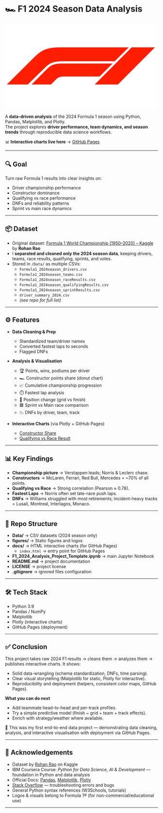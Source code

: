 # 🏎️ F1 2024 Season Data Analysis  

<img src="figures/F1-Logo.png" alt="F1 Logo" width="500"/>  

A **data-driven analysis** of the 2024 Formula 1 season using Python, Pandas, Matplotlib, and Plotly.  
The project explores **driver performance, team dynamics, and season trends** through reproducible data science workflows.  

📊 **Interactive charts live here** → [GitHub Pages](https://gify1606-debug.github.io/F1-2024-Data-Analysis/)  

---

## 🔍 Goal  
Turn raw Formula 1 results into clear insights on:  
- Driver championship performance  
- Constructor dominance  
- Qualifying vs race performance  
- DNFs and reliability patterns  
- Sprint vs main race dynamics  

---

## 📦 Dataset  

- Original dataset: [Formula 1 World Championship (1950–2020) – Kaggle](https://www.kaggle.com/datasets/rohanrao/formula-1-world-championship-1950-2020/data) by **Rohan Rao**  
- I **separated and cleaned only the 2024 season data**, keeping drivers, teams, race results, qualifying, sprints, and votes.  
- Stored in `/Data/` as multiple CSVs:  
  - `Formula1_2024season_drivers.csv`  
  - `Formula1_2024season_teams.csv`  
  - `Formula1_2024season_raceResults.csv`  
  - `Formula1_2024season_qualifyingResults.csv`  
  - `Formula1_2024season_sprintResults.csv`  
  - `driver_summary_2024.csv`  
  - *(see repo for full list)*  

---

## ⚙️ Features  

- **Data Cleaning & Prep**  
  - Standardized team/driver names  
  - Converted fastest laps to seconds  
  - Flagged DNFs  

- **Analysis & Visualisation**  
  - 🏆 Points, wins, podiums per driver  
  - 🏎️ Constructor points share (donut chart)  
  - 📈 Cumulative championship progression  
  - ⏱️ Fastest lap analysis  
  - 🔁 Position change (grid vs finish)  
  - 🟩 Sprint vs Main race comparison  
  - 📉 DNFs by driver, team, track  

- **Interactive Charts** (via Plotly + GitHub Pages)  
  - [Constructor Share](https://gify1606-debug.github.io/F1-2024-Data-Analysis/constructor_share.html)  
  - [Qualifying vs Race Result](https://gify1606-debug.github.io/F1-2024-Data-Analysis/Qualifying_vs_Race_Result.html)  

---

## 📊 Key Findings  

- **Championship picture** → Verstappen leads; Norris & Leclerc chase.  
- **Constructors** → McLaren, Ferrari, Red Bull, Mercedes = ~70% of all points.  
- **Qualifying vs Race** → Strong correlation (Pearson ≈ 0.78).  
- **Fastest Laps** → Norris often set late-race push laps.  
- **DNFs** → Williams struggled with most retirements; incident-heavy tracks = Lusail, Montreal, Interlagos, Monaco.  

---

## 🚀 Repo Structure

- **Data/** → CSV datasets (2024 season only)  
- **figures/** → Static figures and logos  
- **docs/** → HTML interactive charts (for GitHub Pages)  
  - `index.html` → entry point for GitHub Pages  
- **F1_2024_Analysis_Project_Template.ipynb** → main Jupyter Notebook  
- **README.md** → project documentation  
- **LICENSE** → project license  
- **.gitignore** → ignored files configuration  

---

## 🛠️ Tech Stack  

- Python 3.9  
- Pandas / NumPy  
- Matplotlib  
- Plotly (interactive charts)  
- GitHub Pages (deployment)  

---

## ✅ Conclusion

This project takes raw 2024 F1 results → cleans them → analyzes them → publishes
interactive charts. It shows:

- Solid data-wrangling (schema standardization, DNFs, time parsing).
- Clear visual storytelling (Matplotlib for static, Plotly for interactive).
- Reproducibility and deployment (helpers, consistent color maps, GitHub Pages).

**What you can do next**
- Add teammate head-to-head and per-track profiles.
- Try a simple predictive model (finish ~ grid + team + track effects).
- Enrich with strategy/weather where available.

📌 This was my first end-to-end data project — demonstrating data cleaning, analysis, and interactive visualisation with deployment via GitHub Pages.  

---

## 🙌 Acknowledgements

- Dataset by [Rohan Rao](https://www.kaggle.com/rohanrao) on Kaggle  
- IBM Coursera Course: *Python for Data Science, AI & Development* — foundation in Python and data analysis  
- Official Docs: [Pandas](https://pandas.pydata.org/), [Matplotlib](https://matplotlib.org/), [Plotly](https://plotly.com/python/)  
- [Stack Overflow](https://stackoverflow.com/) — troubleshooting errors and bugs  
- General Python syntax references (W3Schools, tutorials)  
- Logos & visuals belong to Formula 1® (for non-commercial/educational use)  

---
